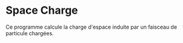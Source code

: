 # Space Charge

Ce programme calcule la charge d'espace induite par un faisceau de particule chargées.